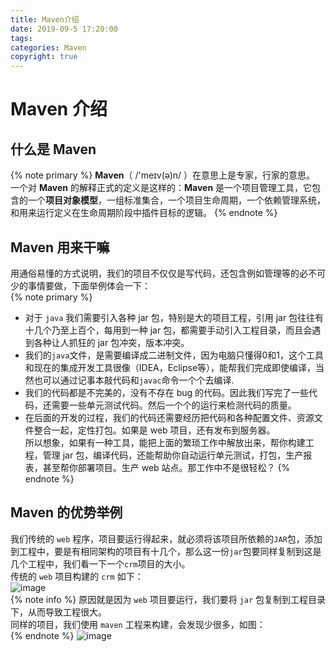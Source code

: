 ```yaml
---
title: Maven介绍
date: 2019-09-5 17:20:00
tags: 
categories: Maven
copyright: true
---
```

# Maven 介绍
## 什么是 Maven
{% note primary %}
**Maven**（ /'meɪv(ə)n/ ）在意思上是专家，行家的意思。  
一个对 **Maven** 的解释正式的定义是这样的：**Maven** 是一个项目管理工具，它包含的一个**项目对象模型**，一组标准集合，一个项目生命周期，一个依赖管理系统，和用来运行定义在生命周期阶段中插件目标的逻辑。 
{% endnote %}
<!-- more -->
## Maven 用来干嘛
用通俗易懂的方式说明，我们的项目不仅仅是写代码，还包含例如管理等的必不可少的事情要做，下面举例体会一下：  
{% note primary %}
- 对于 ``java`` 我们需要引入各种 jar 包，特别是大的项目工程，引用 jar 包往往有十几个乃至上百个，每用到一种 jar 包，都需要手动引入工程目录，而且会遇到各种让人抓狂的 jar 包冲突，版本冲突。
- 我们的``java``文件，是需要编译成二进制文件，因为电脑只懂得0和1，这个工具和现在的集成开发工具很像（IDEA，Eclipse等），能帮我们完成即使编译，当然也可以通过记事本敲代码和``javac``命令一个个去编译.
- 我们的代码都是不完美的，没有不存在 bug 的代码。因此我们写完了一些代码，还需要一些单元测试代码。然后一个个的运行来检测代码的质量。
- 在后面的开发的过程，我们的代码还需要经历把代码和各种配置文件、资源文件整合一起，定性打包。如果是 web 项目，还有发布到服务器。  
所以想象，如果有一种工具，能把上面的繁琐工作中解放出来，帮你构建工程，管理 jar 包，编译代码，还能帮助你自动运行单元测试，打包，生产报表，甚至帮你部署项目。生产 web 站点。那工作中不是很轻松？
{% endnote %}
## Maven 的优势举例
我们传统的 ``web`` 程序，项目要运行得起来，就必须将该项目所依赖的``JAR``包，添加到工程中，要是有相同架构的项目有十几个，那么这一份``jar``包要同样复制到这是几个工程中，我们看一下一个``crm``项目的大小。  
传统的 ``web`` 项目构建的 ``crm`` 如下：  
![image](https://note.youdao.com/yws/public/resource/359e08a52f64deaac553adb0132327ad/xmlnote/71002F3E6CCA4593AA2D71B679945AC1/11453)  
{% note info %}
原因就是因为 ``web`` 项目要运行，我们要将 ``jar`` 包复制到工程目录下，从而导致工程很大。  
同样的项目，我们使用 ``maven`` 工程来构建，会发现少很多，如图：  
{% endnote %}
![image](https://note.youdao.com/yws/public/resource/359e08a52f64deaac553adb0132327ad/xmlnote/767C107AE85B4416BAFC01172607AAC3/11455)
